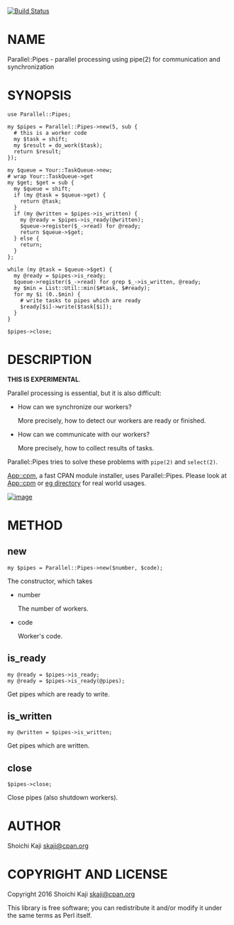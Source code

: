 [![Build Status](https://travis-ci.org/skaji/Parallel-Pipes.svg?branch=master)](https://travis-ci.org/skaji/Parallel-Pipes)

# NAME

Parallel::Pipes - parallel processing using pipe(2) for communication and synchronization

# SYNOPSIS

    use Parallel::Pipes;

    my $pipes = Parallel::Pipes->new(5, sub {
      # this is a worker code
      my $task = shift;
      my $result = do_work($task);
      return $result;
    });

    my $queue = Your::TaskQueue->new;
    # wrap Your::TaskQueue->get
    my $get; $get = sub {
      my $queue = shift;
      if (my @task = $queue->get) {
        return @task;
      }
      if (my @written = $pipes->is_written) {
        my @ready = $pipes->is_ready(@written);
        $queue->register($_->read) for @ready;
        return $queue->$get;
      } else {
        return;
      }
    };

    while (my @task = $queue->$get) {
      my @ready = $pipes->is_ready;
      $queue->register($_->read) for grep $_->is_written, @ready;
      my $min = List::Util::min($#task, $#ready);
      for my $i (0..$min) {
        # write tasks to pipes which are ready
        $ready[$i]->write($task[$i]);
      }
    }

    $pipes->close;

# DESCRIPTION

**THIS IS EXPERIMENTAL**.

Parallel processing is essential, but it is also difficult:

- How can we synchronize our workers?

    More precisely, how to detect our workers are ready or finished.

- How can we communicate with our workers?

    More precisely, how to collect results of tasks.

Parallel::Pipes tries to solve these problems with `pipe(2)` and `select(2)`.

[App::cpm](https://metacpan.org/pod/App::cpm), a fast CPAN module installer, uses Parallel::Pipes.
Please look at [App::cpm](https://github.com/skaji/cpm/blob/master/lib/App/cpm.pm)
or [eg directory](https://github.com/skaji/Parallel-Pipes/tree/master/eg) for real world usages.

<div>
    <a href="https://raw.githubusercontent.com/skaji/Parallel-Pipes/master/author/image.png"><img src="https://raw.githubusercontent.com/skaji/Parallel-Pipes/master/author/image.png" alt="image" style="max-width:100%;"></a>
</div>

# METHOD

## new

    my $pipes = Parallel::Pipes->new($number, $code);

The constructor, which takes

- number

    The number of workers.

- code

    Worker's code.

## is\_ready

    my @ready = $pipes->is_ready;
    my @ready = $pipes->is_ready(@pipes);

Get pipes which are ready to write.

## is\_written

    my @written = $pipes->is_written;

Get pipes which are written.

## close

    $pipes->close;

Close pipes (also shutdown workers).

# AUTHOR

Shoichi Kaji <skaji@cpan.org>

# COPYRIGHT AND LICENSE

Copyright 2016 Shoichi Kaji <skaji@cpan.org>

This library is free software; you can redistribute it and/or modify
it under the same terms as Perl itself.
